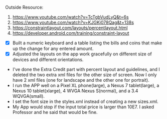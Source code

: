 Outside Resource:

1. https://www.youtube.com/watch?v=TcTgbVudLyQ&t=6s
2. https://www.youtube.com/watch?v=KJGKj078Qag&t=138s
3. https://constraintlayout.com/layouts/percentlayout.html
4. https://developer.android.com/training/constraint-layout

- [x] Built a numeric keyboard and a table listing the bills and coins that make up the change for any entered amount.
- [x] Adjusted the layouts on the app work gracefully on different size of devices and different orientations.
* I've done the Extra Credit part with percent layout and guidelines, and I deleted the two extra xml files for the other size of screen. Now I only have 2 xml files (one for landscape and the other one for portrait). 
* I run the APP well on a Pixel XL phone(large), a Nexus 7 tablet(large), a Nexus 10 tablet(xlarge), 4 WVGA Nexus S(normal), and a 3.4 WQVGA(small).
* I set the font size in the styles.xml instead of creating a new sizes.xml.
* My App would stop if the input total price is larger than 10E7. I asked Professor and he said that would be fine. 
